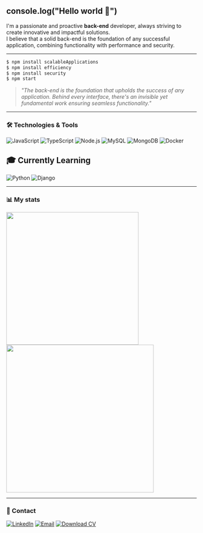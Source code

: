 ## console.log("Hello world 👋")  
I'm a passionate and proactive **back-end** developer, always striving to create innovative and impactful solutions.  
I believe that a solid back-end is the foundation of any successful application, combining functionality with performance and security.  

---

```bash
$ npm install scalableApplications
$ npm install efficiency
$ npm install security
$ npm start
```

> *"The back-end is the foundation that upholds the success of any application. Behind every interface, there's an invisible yet fundamental work ensuring seamless functionality."*

---

### 🛠️  Technologies & Tools
![JavaScript](https://img.shields.io/badge/javascript-%23323330.svg?style=for-the-badge&logo=javascript&logoColor=%23F7DF1E) ![TypeScript](https://img.shields.io/badge/TypeScript-3178C6?style=for-the-badge&logo=typescript&logoColor=white) 
![Node.js](https://img.shields.io/badge/Node.js-6DA55F?style=for-the-badge&logo=node.js&logoColor=white) ![MySQL](https://img.shields.io/badge/MySQL-4479A1?style=for-the-badge&logo=mysql&logoColor=white) ![MongoDB](https://img.shields.io/badge/MongoDB-47A248?style=for-the-badge&logo=mongodb&logoColor=white) ![Docker](https://img.shields.io/badge/Docker-2496ED?style=for-the-badge&logo=docker&logoColor=white)

## 🎓 Currently Learning
![Python](https://img.shields.io/badge/Python-3776AB?style=for-the-badge&logo=python&logoColor=white) ![Django](https://img.shields.io/badge/Django-092E20?style=for-the-badge&logo=django&logoColor=white)

---

### 📊 My stats
<img src="https://github-readme-stats.vercel.app/api/top-langs/?username=hugolelis&layout=compact&theme=dark&langs_count=4" width="350" />  <img src="https://github-readme-stats.vercel.app/api?username=hugolelis&show_icons=true&theme=dark" width="390" />

---
  
### 💼 Contact
[![LinkedIn](https://img.shields.io/badge/-LinkedIn-0077B5?style=for-the-badge&logo=linkedin&logoColor=white)](https://www.linkedin.com/in/hugodelelis03/) [![Email](https://img.shields.io/badge/-Email-D14836?style=for-the-badge&logo=gmail&logoColor=white)](mailto:hugodelelis05@gmail.com) [![Download CV](https://img.shields.io/badge/-Download%20CV-007BFF?style=for-the-badge&logo=adobeacrobatreader&logoColor=white)](https://1drv.ms/b/s!AmXIL0ISnow7wpdF11IJDu1eC1XLTg?e=MdKevf)






